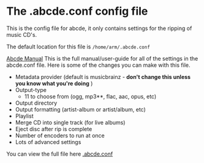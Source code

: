 # The .abcde.conf config file

 This is the config file for abcde, it only contains settings for the ripping of music CD's. 

The default location for this file is `/home/arm/.abcde.conf`

[Abcde Manual](https://linux.die.net/man/1/abcde) This is the full manual/user-guide for all of the settings in the abcde.conf file. 
Here is some of the changes you can make with this file.

  - Metadata provider (default is musicbrainz - **don't change this unless you know what you're doing** )
  - Output-type
    - 11 to choose from (ogg, mp3**, flac, aac, opus, etc)
  - Output directory
  - Output formatting (artist-album or artist/album, etc) 
  - Playlist
  - Merge CD into single track (for live albums)
  - Eject disc after rip is complete
  - Number of encoders to run at once
  - Lots of advanced settings



You can view the full file here  [.abcde.conf](https://github.com/automatic-ripping-machine/automatic-ripping-machine/blob/main/setup/.abcde.conf)